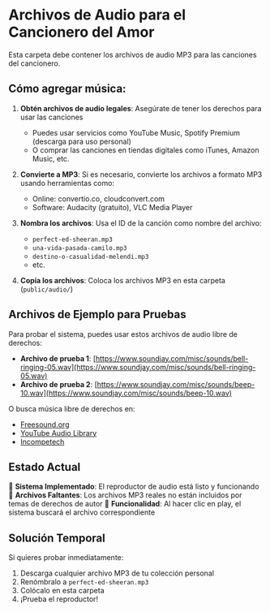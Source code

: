 # Archivos de Audio para el Cancionero del Amor

Esta carpeta debe contener los archivos de audio MP3 para las canciones del cancionero.

## Cómo agregar música:

1. **Obtén archivos de audio legales**: Asegúrate de tener los derechos para usar las canciones
   - Puedes usar servicios como YouTube Music, Spotify Premium (descarga para uso personal)
   - O comprar las canciones en tiendas digitales como iTunes, Amazon Music, etc.

2. **Convierte a MP3**: Si es necesario, convierte los archivos a formato MP3 usando herramientas como:
   - Online: convertio.co, cloudconvert.com
   - Software: Audacity (gratuito), VLC Media Player

3. **Nombra los archivos**: Usa el ID de la canción como nombre del archivo:
   - `perfect-ed-sheeran.mp3`
   - `una-vida-pasada-camilo.mp3`
   - `destino-o-casualidad-melendi.mp3`
   - etc.

4. **Copia los archivos**: Coloca los archivos MP3 en esta carpeta (`public/audio/`)

## Archivos de Ejemplo para Pruebas

Para probar el sistema, puedes usar estos archivos de audio libre de derechos:

- **Archivo de prueba 1**: [https://www.soundjay.com/misc/sounds/bell-ringing-05.wav](https://www.soundjay.com/misc/sounds/bell-ringing-05.wav)
- **Archivo de prueba 2**: [https://www.soundjay.com/misc/sounds/beep-10.wav](https://www.soundjay.com/misc/sounds/beep-10.wav)

O busca música libre de derechos en:
- [Freesound.org](https://freesound.org/)
- [YouTube Audio Library](https://studio.youtube.com/channel/UCv2D074JIyQEXdjK17Xn_5A)
- [Incompetech](https://incompetech.com/)

## Estado Actual

🔧 **Sistema Implementado**: El reproductor de audio está listo y funcionando
📁 **Archivos Faltantes**: Los archivos MP3 reales no están incluidos por temas de derechos de autor
🎵 **Funcionalidad**: Al hacer clic en play, el sistema buscará el archivo correspondiente

## Solución Temporal

Si quieres probar inmediatamente:
1. Descarga cualquier archivo MP3 de tu colección personal
2. Renómbralo a `perfect-ed-sheeran.mp3`
3. Colócalo en esta carpeta
4. ¡Prueba el reproductor!
